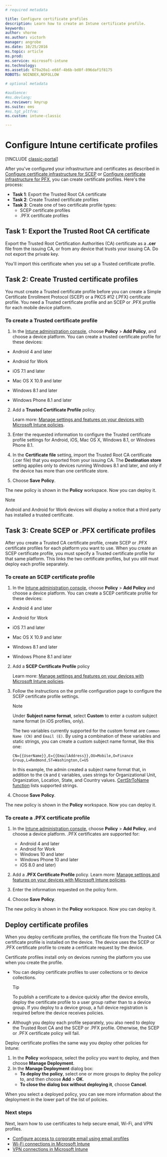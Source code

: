 ```yaml
---
# required metadata

title: Configure certificate profiles 
description: Learn how to create an Intune certificate profile.
keywords:
author: vhorne
ms.author: victorh
manager: angrobe
ms.date: 10/25/2016
ms.topic: article
ms.prod:
ms.service: microsoft-intune
ms.technology:
ms.assetid: 679a20a1-e66f-4b6b-bd8f-896daf1f8175
ROBOTS: NOINDEX,NOFOLLOW

# optional metadata

#audience:
#ms.devlang:
ms.reviewer: kmyrup
ms.suite: ems
#ms.tgt_pltfrm:
ms.custom: intune-classic

---
```


# Configure Intune certificate profiles

[!INCLUDE [classic-portal](../includes/classic-portal.md)]

After you've configured your infrastructure and certificates as described in [Configure certificate infrastructure for SCEP](configure-certificate-infrastructure-for-scep.md) or [Configure certificate infrastructure for PFX](configure-certificate-infrastructure-for-pfx.md), you can create certificate profiles. Here's the process:

- **Task 1**: Export the Trusted Root CA certificate
- **Task 2**: Create Trusted certificate profiles
- **Task 3**: Create one of two certificate profile types:
  - SCEP certificate profiles
  - .PFX certificate profiles

## **Task 1**: Export the Trusted Root CA certificate
Export the Trusted Root Certification Authorities (CA) certificate as a **.cer** file from the issuing CA, or from any device that trusts your issuing CA. Do not export the private key.

You'll import this certificate when you set up a Trusted certificate profile.

## **Task 2**: Create Trusted certificate profiles
You must create a Trusted certificate profile before you can create a Simple Certificate Enrollment Protocol (SCEP) or a PKCS #12 (.PFX) certificate profile. You need a Trusted certificate profile and an SCEP or .PFX profile for each mobile device platform.

### To create a Trusted certificate profile

1.  In the [Intune administration console](https://manage.microsoft.com), choose **Policy** &gt; **Add Policy**, and choose a device platform. You can create a trusted certificate profile for these devices:

-  Android 4 and later

-  Android for Work

-  iOS 7.1 and later

-  Mac OS X 10.9 and later

-  Windows 8.1 and later

-  Windows Phone 8.1 and later

2.  Add a **Trusted Certificate Profile** policy.

    Learn more: [Manage settings and features on your devices with Microsoft Intune policies](manage-settings-and-features-on-your-devices-with-microsoft-intune-policies.md).

3.  Enter the requested information to configure the Trusted certificate profile settings for Android, iOS, Mac OS X, Windows 8.1, or Windows Phone 8.1.
4.  In the **Certificate file** setting, import the Trusted Root CA certificate (.cer file) that you exported from your issuing CA. The **Destination store** setting applies only to devices running Windows 8.1 and later, and only if the device has more than one certificate store.

4.  Choose **Save Policy**.

The new policy is shown in the **Policy** workspace. Now you can deploy it.

> [!NOTE]
>
> Android and Android for Work devices will display a notice that a third party has installed a trusted certificate.


## **Task 3**: Create SCEP or .PFX certificate profiles
After you create a Trusted CA certificate profile, create SCEP or .PFX certificate profiles for each platform you want to use. When you create an SCEP certificate profile, you must specify a Trusted certificate profile for that same platform. This links the two certificate profiles, but you still must deploy each profile separately.

### To create an SCEP certificate profile

1.  In the [Intune administration console](https://manage.microsoft.com), choose **Policy** &gt; **Add Policy** and choose a device platform.  You can create a SCEP certificate profile for these devices:

-  Android 4 and later

-  Android for Work

-  iOS 7.1 and later

-  Mac OS X 10.9 and later

-  Windows 8.1 and later

-  Windows Phone 8.1 and later

2. Add a **SCEP Certificate Profile** policy

   Learn more: [Manage settings and features on your devices with Microsoft Intune policies](manage-settings-and-features-on-your-devices-with-microsoft-intune-policies.md).

3. Follow the instructions on the profile configuration page to configure the SCEP certificate profile settings.
   > [!NOTE]
   > 
   > Under **Subject name format**, select **Custom** to enter a custom subject name format (in iOS profiles, only).
   > 
   > The two variables currently supported for the custom format are `Common Name (CN)` and `Email (E)`. By using a combination of these variables and static strings, you can create a custom subject name format, like this one:
   > 
   >     CN={{UserName}},E={{EmailAddress}},OU=Mobile,O=Finance Group,L=Redmond,ST=Washington,C=US
   > 
   > In this example, the admin created a subject name format that, in addition to the `CN` and `E` variables, uses strings for Organizational Unit, Organization, Location, State, and Country values. [CertStrToName function](https://msdn.microsoft.com/library/windows/desktop/aa377160.aspx) lists supported strings.

4. Choose **Save Policy**.

The new policy is shown in the **Policy** workspace. Now you can deploy it.

### To create a .PFX certificate profile

1. In the [Intune administration console](https://manage.microsoft.com), choose **Policy** &gt; **Add Policy**, and choose a device platform. .PFX certificates are supported for:
   - Android 4 and later
   - Android for Work
   - Windows 10 and later
   - Windows Phone 10 and later
   - iOS 8.0 and later)    


2. Add a **.PFX Certificate Profile** policy.
     Learn more: [Manage settings and features on your devices with Microsoft Intune policies](manage-settings-and-features-on-your-devices-with-microsoft-intune-policies.md).
3. Enter the information requested on the policy form.
4. Choose **Save Policy**.

The new policy is shown in the **Policy** workspace. Now you can deploy it.

## Deploy certificate profiles
When you deploy certificate profiles, the certificate file from the Trusted CA certificate profile is installed on the device. The device uses the SCEP or .PFX certificate profile to create a certificate request by the device.

Certificate profiles install only on devices running the platform you use when you create the profile.

-   You can deploy certificate profiles to user collections or to device collections.

    > [!TIP]
    > To publish a certificate to a device quickly after the device enrolls, deploy the certificate profile to a user group rather than to a device group. If you deploy to a device group, a full device registration is required before the device receives policies.

-   Although you deploy each profile separately, you also need to deploy the Trusted Root CA and the SCEP or .PFX profile. Otherwise, the SCEP or .PFX certificate policy will fail.

Deploy certificate profiles the same way you deploy other policies for Intune:

1.  In the **Policy** workspace, select the policy you want to deploy, and then choose **Manage Deployment**.
2.  In the **Manage Deployment** dialog box:
    -   **To deploy the policy**, select one or more groups to deploy the policy to, and then choose **Add** &gt; **OK**.
    -   **To close the dialog box without deploying it**, choose **Cancel**.

When you select a deployed policy, you can see more information about the deployment in the lower part of the list of policies.

### Next steps

Next, learn how to use certificates to help secure email, Wi-Fi, and VPN profiles.

-  [Configure access to corporate email using email profiles](configure-access-to-corporate-email-using-email-profiles-with-Microsoft-Intune.md)
-  [Wi-Fi connections in Microsoft Intune](wi-fi-connections-in-microsoft-intune.md)
-  [VPN connections in Microsoft Intune](vpn-connections-in-microsoft-intune.md)

